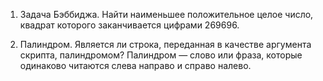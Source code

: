 1. Задача Бэббиджа. Найти наименьшее положительное целое число, квадрат которого заканчивается цифрами 269696.
	
2. Палиндром. Является ли строка, переданная в качестве аргумента скрипта, палиндромом? Палиндром — слово или фраза, которые одинаково читаются слева направо и справо налево. 
